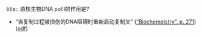 title:: 原核生物DNA polⅡ的作用是?

- “当复制过程被损伤的DNA阻碍时重新启动复制叉” ([“Biochemeistry”, p. 271](zotero://select/library/items/5LP9YZZU)) ([pdf](zotero://open-pdf/library/items/2MLGCVRM?page=271&annotation=E2HJNNBT))